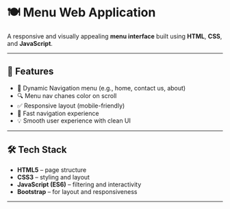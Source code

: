 # 🍽️ Menu Web Application

A responsive and visually appealing **menu interface** built using **HTML**, **CSS**, and **JavaScript**. 

---

## 🎯 Features

- 🧾 Dynamic Navigation menu (e.g., home, contact us, about)
- 🔍 Menu nav chanes color on scroll
- ✅ Responsive layout (mobile-friendly)
- 🚀 Fast navigation experience
- 💡 Smooth user experience with clean UI

---

## 🛠 Tech Stack

- **HTML5** – page structure
- **CSS3** – styling and layout
- **JavaScript (ES6)** – filtering and interactivity
- **Bootstrap** – for layout and responsiveness

---



